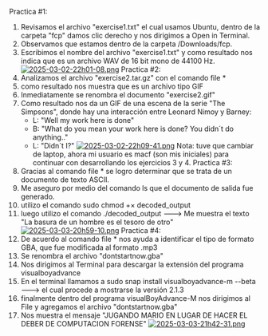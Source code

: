 Practica #1:
1) Revisamos el archivo "exercise1.txt" el cual usamos Ubuntu, dentro de la carpeta "fcp" damos clic derecho y nos dirigimos a Open in Terminal.
2) Observamos que estamos dentro de la carpeta /Downloads/fcp.
3) Escribimos el nombre del archivo "exercise1.txt" y como resultado nos indica que es un archivo WAV de 16 bit mono de 44100 Hz.
[![2025-03-02-22h01-08.png](https://i.postimg.cc/DzqtgJX6/2025-03-02-22h01-08.png)](https://postimg.cc/5H279tpQ)
Practica #2:
1) Analizamos el archivo "exercise2.tar.gz" con el comando file *
2) como resultado nos muestra que es un archivo tipo GIF
3) Inmediatamente se renombra el documento "exercise2.gif"
4) Como resultado nos da un GIF de una escena de la serie "The Simpsons", donde hay una interacción entre Leonard Nimoy y Barney:
	- L: "Well my work here is done"
	- B: "What do you mean your work here is done? You didn´t do anything.."
	- L: "Didn´t I?"
[![2025-03-02-22h09-41.png](https://i.postimg.cc/zBhY4t6C/2025-03-02-22h09-41.png)](https://postimg.cc/DJ7NXg20)
Nota: tuve que cambiar de laptop, ahora mi usuario es macf (son mis iniciales) para continuar con desarrollando los ejercicios 3 y 4.
Practica #3:
1) Gracias al comando file * se logro determinar que se trata de un documento de texto ASCII.
2) Me aseguro por medio del comando ls que el documento de salida fue generado.
3) utilizo el comando sudo chmod +× decoded_output
4) luego utilizo el comando ./decoded_output ---> Me muestra el texto "La basura de un hombre es el tesoro de otro"
[![2025-03-03-20h59-10.png](https://i.postimg.cc/zv3TFQBr/2025-03-03-20h59-10.png)](https://postimg.cc/ctyKsXw9)
Practica #4:
1) De acuerdo al comando file * nos ayuda a identificar el tipo de formato GBA, que fue modificada al formato .mp3
2) Se renombra el archivo "dontstartnow.gba"
3) Nos dirigimos al Terminal para descargar la extensión del programa visualboyadvance
4) En el terminal llamamos a sudo snap install visualboyadvance-m --beta ---> el cual procede a mostrarse la versión 2.1.3
5) finalmente dentro del programa visualBoyAdvance-M nos dirigimos al File y agregamos el archivo "dontstartnow.gba"
6) Nos muestra el mensaje "JUGANDO MARIO EN LUGAR DE HACER EL DEBER DE COMPUTACION FORENSE"
[![2025-03-03-21h42-31.png](https://i.postimg.cc/1X7vr6r8/2025-03-03-21h42-31.png)](https://postimg.cc/rRWG8DbT)
